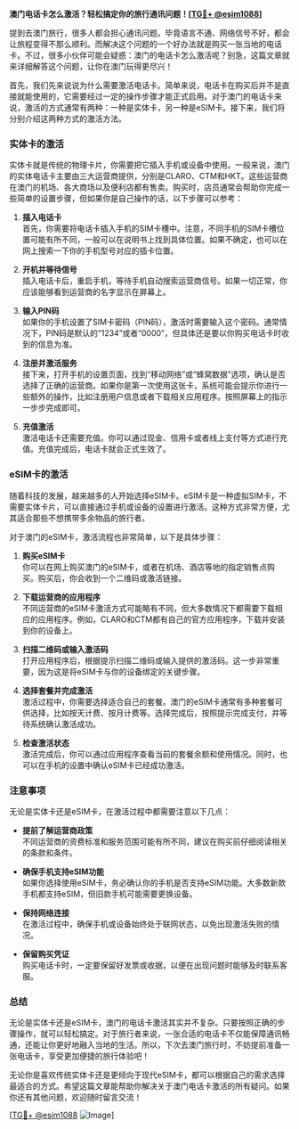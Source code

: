 **澳门电话卡怎么激活？轻松搞定你的旅行通讯问题！[[TG💪+ @esim1088](https://t.me/s/esim1088)]**

提到去澳门旅行，很多人都会担心通讯问题。毕竟语言不通、网络信号不好，都会让旅程变得不那么顺利。而解决这个问题的一个好办法就是购买一张当地的电话卡。不过，很多小伙伴可能会疑惑：澳门的电话卡怎么激活呢？别急，这篇文章就来详细解答这个问题，让你在澳门玩得更尽兴！

首先，我们先来说说为什么需要激活电话卡。简单来说，电话卡在购买后并不是直接就能使用的，它需要经过一定的操作步骤才能正式启用。对于澳门的电话卡来说，激活的方式通常有两种：一种是实体卡，另一种是eSIM卡。接下来，我们将分别介绍这两种方式的激活方法。

### 实体卡的激活

实体卡就是传统的物理卡片，你需要把它插入手机或设备中使用。一般来说，澳门的实体电话卡主要由三大运营商提供，分别是CLARO、CTM和HKT。这些运营商在澳门的机场、各大商场以及便利店都有售卖。购买时，店员通常会帮助你完成一些简单的设置步骤，但如果你是自己操作的话，以下步骤可以参考：

1. **插入电话卡**  
   首先，你需要将电话卡插入手机的SIM卡槽中。注意，不同手机的SIM卡槽位置可能有所不同，一般可以在说明书上找到具体位置。如果不确定，也可以在网上搜索一下你的手机型号对应的插卡位置。

2. **开机并等待信号**  
   插入电话卡后，重启手机，等待手机自动搜索运营商信号。如果一切正常，你应该能够看到运营商的名字显示在屏幕上。

3. **输入PIN码**  
   如果你的手机设置了SIM卡密码（PIN码），激活时需要输入这个密码。通常情况下，PIN码是默认的“1234”或者“0000”，但具体还是要以你购买电话卡时收到的信息为准。

4. **注册并激活服务**  
   接下来，打开手机的设置页面，找到“移动网络”或“蜂窝数据”选项，确认是否选择了正确的运营商。如果你是第一次使用这张卡，系统可能会提示你进行一些额外的操作，比如注册用户信息或者下载相关应用程序。按照屏幕上的指示一步步完成即可。

5. **充值激活**  
   激活电话卡还需要充值。你可以通过现金、信用卡或者线上支付等方式进行充值。充值完成后，电话卡就会正式生效了。

### eSIM卡的激活

随着科技的发展，越来越多的人开始选择eSIM卡。eSIM卡是一种虚拟SIM卡，不需要实体卡片，可以直接通过手机或设备的设置进行激活。这种方式非常方便，尤其适合那些不想携带多余物品的旅行者。

对于澳门的eSIM卡，激活流程也非常简单，以下是具体步骤：

1. **购买eSIM卡**  
   你可以在网上购买澳门的eSIM卡，或者在机场、酒店等地的指定销售点购买。购买后，你会收到一个二维码或激活链接。

2. **下载运营商的应用程序**  
   不同运营商的eSIM卡激活方式可能略有不同，但大多数情况下都需要下载相应的应用程序。例如，CLARO和CTM都有自己的官方应用程序，下载并安装到你的设备上。

3. **扫描二维码或输入激活码**  
   打开应用程序后，根据提示扫描二维码或输入提供的激活码。这一步非常重要，因为这是将eSIM卡与你的设备绑定的关键步骤。

4. **选择套餐并完成激活**  
   激活过程中，你需要选择适合自己的套餐。澳门的eSIM卡通常有多种套餐可供选择，比如按天计费、按月计费等。选择完成后，按照提示完成支付，并等待系统确认激活成功。

5. **检查激活状态**  
   激活完成后，你可以通过应用程序查看当前的套餐余额和使用情况。同时，也可以在手机的设置中确认eSIM卡已经成功激活。

### 注意事项

无论是实体卡还是eSIM卡，在激活过程中都需要注意以下几点：

- **提前了解运营商政策**  
  不同运营商的资费标准和服务范围可能有所不同，建议在购买前仔细阅读相关的条款和条件。

- **确保手机支持eSIM功能**  
  如果你选择使用eSIM卡，务必确认你的手机是否支持eSIM功能。大多数新款手机都支持eSIM，但旧款手机可能需要更换设备。

- **保持网络连接**  
  在激活过程中，确保手机或设备始终处于联网状态，以免出现激活失败的情况。

- **保留购买凭证**  
  购买电话卡时，一定要保留好发票或收据，以便在出现问题时能够及时联系客服。

### 总结

无论是实体卡还是eSIM卡，澳门的电话卡激活其实并不复杂。只要按照正确的步骤操作，就可以轻松搞定。对于旅行者来说，一张合适的电话卡不仅能保障通讯畅通，还能让你更好地融入当地的生活。所以，下次去澳门旅行时，不妨提前准备一张电话卡，享受更加便捷的旅行体验吧！

无论你是喜欢传统实体卡还是更倾向于现代eSIM卡，都可以根据自己的需求选择最适合的方式。希望这篇文章能帮助你解决关于澳门电话卡激活的所有疑问。如果你还有其他问题，欢迎随时留言交流！

[[TG💪+ @esim1088](https://t.me/s/esim1088) ![Image](https://i.postimg.cc/4NQfJmqS/Snipaste-2025-05-13-00-14-12.png)]